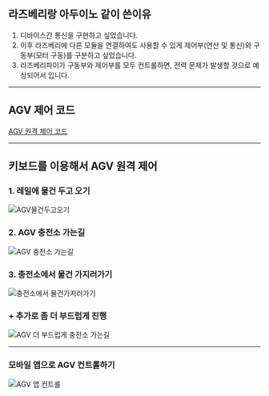 ## 라즈베리랑 아두이노 같이 쓴이유 
1. 디바이스간 통신을 구현하고 싶었습니다.
2. 이후 라즈베리에 다른 모듈을 연결하여도 사용할 수 있게 제어부(연산 및 통신)와 구동부(모터 구동)를 구분하고 싶었습니다.
3. 라즈베리파이가 구동부와 제어부를 모두 컨트롤하면, 전력 문제가 발생할 것으로 예상되어서 입니다.

---
## AGV 제어 코드
[AGV 원격 제어 코드](https://github.com/kg4543/TeamProject_SmartFac/blob/main/AGV/DCMotor/4%EC%B1%84%EB%84%90%20DC%EB%AA%A8%ED%84%B0%EB%93%9C%EB%9D%BC%EC%9D%B4%EB%B8%8C/4%EC%B1%84%EB%84%90%20DC%EB%AA%A8%ED%84%B0%20%EB%93%9C%EB%9D%BC%EC%9D%B4%EB%B8%8C.md)

---

## 키보드를 이용해서 AGV 원격 제어

### 1. 레일에 물건 두고 오기
![AGV물건두고오기](https://user-images.githubusercontent.com/77951853/131205331-6fbec7f7-7184-4bf4-ae1c-a8f39d0002b0.gif)


### 2. AGV 충전소 가는길
![AGV 충전소 가는길](https://user-images.githubusercontent.com/77951853/131206380-59d6a02d-5621-468a-8ae0-be22638721ac.gif)


### 3. 충전소에서 물건 가지러가기
![충전소에서 물건가지러가기](https://user-images.githubusercontent.com/77951853/131204904-acc49be3-6ac1-42b1-9128-78657df61e43.gif)


### + 추가로 좀 더 부드럽게 진행
![AGV 더 부드럽게 충전소 가는길](https://user-images.githubusercontent.com/77951853/131206414-c7bbbb09-a3c9-466a-b0c3-28348c5bb1d8.gif)

---
### 모바일 앱으로 AGV 컨트롤하기

![AGV 앱 컨트롤](https://user-images.githubusercontent.com/77951853/131239649-e6ded256-ae78-4acf-ba7e-3e8ab1263149.gif)


